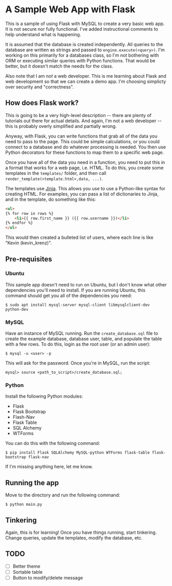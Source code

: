 # A Sample Web App with Flask

This is a sample of using Flask with MySQL to create a very basic web app. It is not secure nor fully functional. I've added instructional comments to help understand what is happening.

It is assumed that the database is created independently. All queries to the database are written as strings and passed to `engine.execute(<query>)`. I'm working on this primarily for a databases class, so I'm not bothering with ORM or executing similar queries with Python functions. That would be better, but it doesn't match the needs for the class.

Also note that I am *not* a web developer. This is me learning about Flask and web development so that we can create a demo app. I'm choosing simplicty over security and "correctness".

## How does Flask work?

This is going to be a very high-level description -- there are plenty of tutorials out there for actual details. And again, I'm not a web developer -- this is probably overly simplified and partially wrong.

Anyway, with Flask, you can write functions that grab all of the data you need to pass to the page. This could be simple calculations, or you could connect to a database and do whatever processing is needed. You then use Python decorators for these functions to map them to a specific web page.

Once you have all of the data you need in a function, you need to put this in a format that works for a web page, i.e. HTML. To do this, you create some templates in the `templates/` folder, and then call `render_template(<template.html>,data, ...)`.

The templates use [Jinja](http://jinja.pocoo.org). This allows you use to use a Python-like syntax for creating HTML. For examples, you can pass a list of dictionaries to Jinja, and in the template, do something like this:

```html
<ul>
{% for row in rows %}
    <li>{{ row.first_name }} ({{ row.username }})</li>
{% endfor %}
</ul>
```

This would then created a bulleted list of users, where each line is like "Kevin (kevin_krenz)".

## Pre-requisites

### Ubuntu

This sample app doesn't need to run on Ubuntu, but I don't know what other dependencies you'll need to install. If you are running Ubuntu, this command should get you all of the dependencies you need:

```
$ sudo apt install mysql-server mysql-client libmysqlclient-dev python-dev
```

### MySQL

Have an instance of MySQL running. Run the `create_database.sql` file to create the example database, database user, table, and populate the table with a few rows. To do this, login as the root user (or an admin user):

```
$ mysql -u <user> -p
```

This will ask for the password. Once you're in MySQL, run the script:

```
mysql> source <path_to_script>/create_database.sql;
```

### Python

Install the following Python modules:

- Flask
- Flask Bootstrap
- Flash-Nav
- Flask Table
- SQL Alchemy
- WTForms

You can do this with the following command:

```
$ pip install Flask SQLAlchemy MySQL-python WTForms flask-table flask-bootstrap flask-nav
```

If I'm missing anything here, let me know.

## Running the app

Move to the directory and run the following command:

```
$ python main.py
```

## Tinkering

Again, this is for learning! Once you have things running, start tinkering. Change queries, update the templates, modify the database, etc.

## TODO

- [ ] Better theme
- [ ] Sortable table
- [ ] Button to modify/delete message
